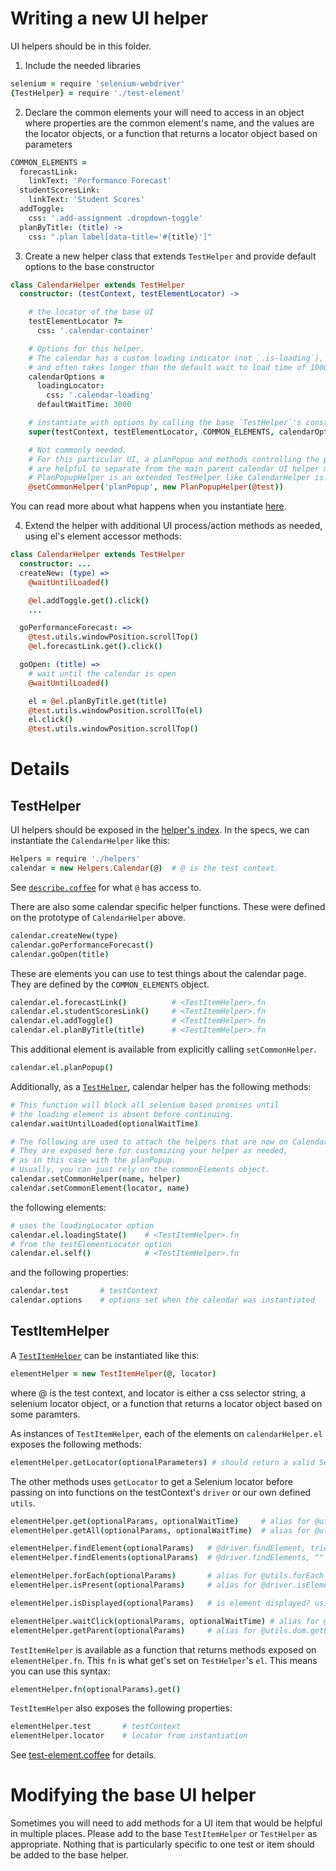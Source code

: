# Writing a new UI helper

UI helpers should be in this folder.

1. Include the needed libraries

  ```coffee
  selenium = require 'selenium-webdriver'
  {TestHelper} = require './test-element'
  ```

2. Declare the common elements your will need to access in an object where properties are the common element's name, and the values are the locator objects, or a function that returns a locator object based on parameters

  ```coffee
  COMMON_ELEMENTS =
    forecastLink:
      linkText: 'Performance Forecast'
    studentScoresLink:
      linkText: 'Student Scores'
    addToggle:
      css: '.add-assignment .dropdown-toggle'
    planByTitle: (title) ->
      css: ".plan label[data-title='#{title}']"
  ```

3. Create a new helper class that extends `TestHelper` and provide default options to the base constructor

  ```coffee
  class CalendarHelper extends TestHelper
    constructor: (testContext, testElementLocator) ->

      # the locator of the base UI
      testElementLocator ?=
        css: '.calendar-container'

      # Options for this helper.
      # The calendar has a custom loading indicator (not `.is-loading`),
      # and often takes longer than the default wait to load time of 1000ms.
      calendarOptions =
        loadingLocator:
          css: '.calendar-loading'
        defaultWaitTime: 3000

      # instantiate with options by calling the base `TestHelper`'s constructor
      super(testContext, testElementLocator, COMMON_ELEMENTS, calendarOptions)

      # Not commonly needed.
      # For this particular UI, a planPopup and methods controlling the popup
      # are helpful to separate from the main parent calendar UI helper methods.
      # PlanPopupHelper is an extended TestHelper like CalendarHelper is.
      @setCommonHelper('planPopup', new PlanPopupHelper(@test))
  ```
  You can read more about what happens when you instantiate [here](#details).

4. Extend the helper with additional UI process/action methods as needed, using el's element accessor methods:

  ```coffee
  class CalendarHelper extends TestHelper
    constructor: ...
    createNew: (type) =>
      @waitUntilLoaded()

      @el.addToggle.get().click()
      ...

    goPerformanceForecast: =>
      @test.utils.windowPosition.scrollTop()
      @el.forecastLink.get().click()

    goOpen: (title) =>
      # wait until the calendar is open
      @waitUntilLoaded()

      el = @el.planByTitle.get(title)
      @test.utils.windowPosition.scrollTo(el)
      el.click()
      @test.utils.windowPosition.scrollTop()
  ```

# Details

## TestHelper

UI helpers should be exposed in the [helper's index](../index.coffee).  In the specs, we can instantiate the `CalendarHelper` like this:

```coffee
Helpers = require './helpers'
calendar = new Helpers.Calendar(@)  # @ is the test context.
```

See [`describe.coffee`](../describe.coffee) for what `@` has access to.

There are also some calendar specific helper functions.  These were defined on the prototype of `CalendarHelper` above.

```coffee
calendar.createNew(type)
calendar.goPerformanceForecast()
calendar.goOpen(title)
```

These are elements you can use to test things about the calendar page.  They are defined by the `COMMON_ELEMENTS` object.

```coffee
calendar.el.forecastLink()          # <TestItemHelper>.fn
calendar.el.studentScoresLink()     # <TestItemHelper>.fn
calendar.el.addToggle()             # <TestItemHelper>.fn
calendar.el.planByTitle(title)      # <TestItemHelper>.fn
```

This additional element is available from explicitly calling `setCommonHelper`.

```coffee
calendar.el.planPopup()
```

Additionally, as a [`TestHelper`](./test-element.coffee#L93), calendar helper has the following methods:

```coffee
# This function will block all selenium based promises until
# the loading element is absent before continuing.
calendar.waitUntilLoaded(optionalWaitTime)

# The following are used to attach the helpers that are now on CalendarHelper.el
# They are exposed here for customizing your helper as needed,
# as in this case with the planPopup.
# Usually, you can just rely on the commonElements object.
calendar.setCommonHelper(name, helper)
calendar.setCommonElement(locator, name)
```

the following elements:

```coffee
# uses the loadingLocator option
calendar.el.loadingState()    # <TestItemHelper>.fn
# from the testElementLocator option
calendar.el.self()            # <TestItemHelper>.fn
```

and the following properties:

```coffee
calendar.test       # testContext
calendar.options    # options set when the calendar was instantiated
```

## TestItemHelper

A [`TestItemHelper`](./test-element.coffee#L6) can be instantiated like this:

```coffee
elementHelper = new TestItemHelper(@, locator)
```
where @ is the test context, and locator is either a css selector string, a selenium locator object, or a function that returns a locator object based on some paramters.

As instances of `TestItemHelper`, each of the elements on `calendarHelper.el` exposes the following methods:

```coffee
elementHelper.getLocator(optionalParameters) # should return a valid Selenium locator object
```

The other methods uses `getLocator` to get a Selenium locator before passing on into functions on the testContext's `driver` or our own defined `utils`.

```coffee
elementHelper.get(optionalParams, optionalWaitTime)     # alias for @utils.wait.for, waits until element is displayed or time runs out
elementHelper.getAll(optionalParams, optionalWaitTime)  # alias for @utils.wait.forMultiple, "" for multiple elements

elementHelper.findElement(optionalParams)   # @driver.findElement, tries to find element immediately without waiting
elementHelper.findElements(optionalParams)  # @driver.findElements, "" for mutiple elements

elementHelper.forEach(optionalParams)       # alias for @utils.forEach
elementHelper.isPresent(optionalParams)     # alias for @driver.isElementPresent

elementHelper.isDisplayed(optionalParams)   # is element displayed? using Selenium WebElement's isDisplayed

elementHelper.waitClick(optionalParams, optionalWaitTime) # alias for @utils.wait.click, waits until element is displayed before clicking
elementHelper.getParent(optionalParams)     # alias for @utils.dom.getParent
```

`TestItemHelper` is available as a function that returns methods exposed on `elementHelper.fn`.  This `fn` is what get's set on `TestHelper`'s `el`. This means you can use this syntax:

```coffee
elementHelper.fn(optionalParams).get()
```

`TestItemHelper` also exposes the following properties:

```coffee
elementHelper.test       # testContext
elementHelper.locator    # locator from instantiation
```

See [test-element.coffee](./test-element.coffee) for details.

# Modifying the base UI helper

Sometimes you will need to add methods for a UI item that would be helpful in multiple places.  Please add to the base `TestItemHelper` or `TestHelper` as appropriate.  Nothing that is particularly specific to one test or item should be added to the base helper.